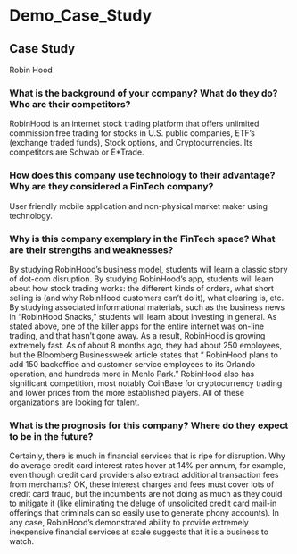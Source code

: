 # Demo_Case_Study

## Case Study
Robin Hood
### What is the background of your company? What do they do? Who are their competitors?
RobinHood is an internet stock trading platform that offers unlimited commission free trading for stocks in U.S. public companies, ETF’s (exchange traded funds), Stock options, and Cryptocurrencies. Its competitors are Schwab or E*Trade.

### How does this company use technology to their advantage? Why are they considered a FinTech company?
User friendly mobile application and non-physical market maker using technology.

### Why is this company exemplary in the FinTech space? What are their strengths and weaknesses?
By studying RobinHood’s business model, students will learn a classic story of dot-com disruption. By studying RobinHood’s app, students will learn about how stock trading works: the different kinds of orders, what short selling is (and why RobinHood customers can’t do it), what clearing is, etc. By studying associated informational materials, such as the business news in “RobinHood Snacks,” students will learn about investing in general.
As stated above, one of the killer apps for the entire internet was on-line trading, and that hasn’t gone away. As a result, RobinHood is growing extremely fast. As of about 8 months ago, they had about 250 employees, but the Bloomberg Businessweek article states that “ RobinHood plans to add 150 backoffice and customer service employees to its Orlando operation, and hundreds more in Menlo Park.”
RobinHood also has significant competition, most notably CoinBase for cryptocurrency trading and lower prices from the more established players. All of these organizations are looking for talent.
### What is the prognosis for this company? Where do they expect to be in the future?
Certainly, there is much in financial services that is ripe for disruption. Why do average credit card interest rates hover at 14% per annum, for example, even though credit card providers also extract additional transaction fees from merchants? OK, these interest charges and fees must cover lots of credit card fraud, but the incumbents are not doing as much as they could to mitigate it (like eliminating the deluge of unsolicited credit card mail-in offerings that criminals can so easily use to generate phony accounts).
In any case, RobinHood’s demonstrated ability to provide extremely inexpensive financial services at scale suggests that it is a business to watch.